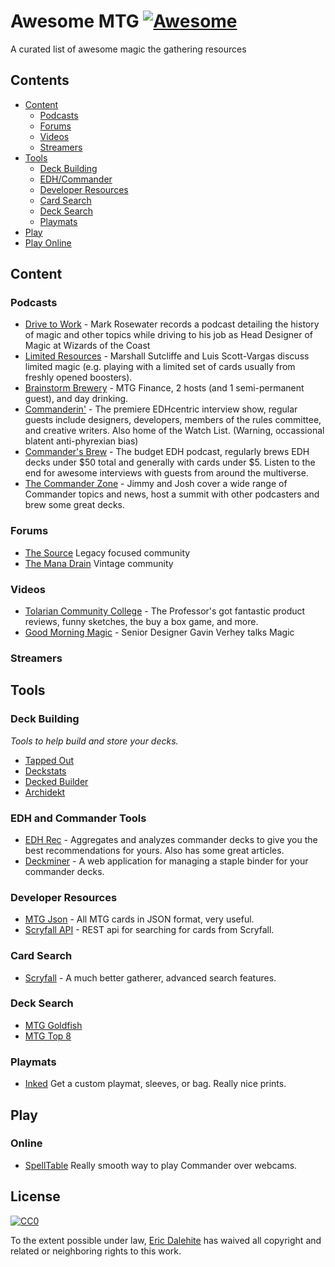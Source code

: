 # Awesome MTG [![Awesome](https://cdn.rawgit.com/sindresorhus/awesome/d7305f38d29fed78fa85652e3a63e154dd8e8829/media/badge.svg)](https://github.com/sindresorhus/awesome)
A curated list of awesome magic the gathering resources

## Contents

- [Content](#content)
  - [Podcasts](#podcasts)
  - [Forums](#forums)
  - [Videos](#videos)
  - [Streamers](#streamers)
- [Tools](#tools)
  - [Deck Building](#deck-building)
  - [EDH/Commander](#edh-and-commander-tools)
  - [Developer Resources](#developer-resources)
  - [Card Search](#card-search)
  - [Deck Search](#deck-search)
  - [Playmats](#playmats)
 - [Play](#play)
  - [Play Online](#online)

## Content
### Podcasts
- [Drive to Work](https://itunes.apple.com/us/podcast/magic-gathering-drive-to-work/id580709168?mt=2) - Mark Rosewater records a podcast detailing the history of magic and other topics while driving to his job as Head Designer of Magic at Wizards of the Coast
- [Limited Resources](http://lrcast.com) - Marshall Sutcliffe and Luis Scott-Vargas discuss limited magic (e.g. playing with a limited set of cards usually from freshly opened boosters).
- [Brainstorm Brewery](http://brainstormbrewery.com) - MTG Finance, 2 hosts (and 1 semi-permanent guest), and day drinking. 
- [Commanderin'](http://www.commanderinmtg.com) - The premiere EDHcentric interview show, regular guests include designers, developers, members of the rules committee, and creative writers. Also home of the Watch List. (Warning, occassional blatent anti-phyrexian bias)
- [Commander's Brew](http://www.commandersbrew.com) - The budget EDH podcast, regularly brews EDH decks under $50 total and generally with cards under $5. Listen to the end for awesome interviews with guests from around the multiverse.
- [The Commander Zone](https://collected.company/category/the-command-zone/) - Jimmy and Josh cover a wide range of Commander topics and news, host a summit with other podcasters and brew some great decks.

### Forums
- [The Source](http://www.mtgthesource.com/forums/forum.php) Legacy focused community
- [The Mana Drain](http://www.themanadrain.com) Vintage community

### Videos
- [Tolarian Community College](https://www.tolariancommunitycollege.com/) - The Professor's got fantastic product reviews, funny sketches, the buy a box game, and more.
- [Good Morning Magic](https://www.youtube.com/channel/UCvE8Mza7uRuiYlwiSDyJi9A) - Senior Designer Gavin Verhey talks Magic

### Streamers

## Tools

### Deck Building
*Tools to help build and store your decks.*

- [Tapped Out](http://tappedout.net)
- [Deckstats](http://deckstats.net)
- [Decked Builder](http://www.deckedbuilder.com)
- [Archidekt](https://archidekt.com)

### EDH and Commander Tools
- [EDH Rec](https://edhrec.com) - Aggregates and analyzes commander decks to give you the best recommendations for yours. Also has some great articles.
- [Deckminer](https://deckminer.com) - A web application for managing a staple binder for your commander decks.


### Developer Resources
- [MTG Json](http://mtgjson.com/) - All MTG cards in JSON format, very useful.
- [Scryfall API](https://scryfall.com/docs/api-overview) - REST api for searching for cards from Scryfall.


### Card Search
- [Scryfall](https://scryfall.com) - A much better gatherer, advanced search features.

### Deck Search
- [MTG Goldfish](https://www.mtggoldfish.com)
- [MTG Top 8](http://mtgtop8.com)

### Playmats
- [Inked](https://www.inkedgaming.com) Get a custom playmat, sleeves, or bag. Really nice prints.

## Play
### Online
- [SpellTable](https://www.spelltable.com) Really smooth way to play Commander over webcams.
## License
[![CC0](http://mirrors.creativecommons.org/presskit/buttons/88x31/svg/cc-zero.svg)](https://creativecommons.org/publicdomain/zero/1.0/)

To the extent possible under law, [Eric Dalehite](https://github.com/astrospective) has waived all copyright and related or neighboring rights to this work.
